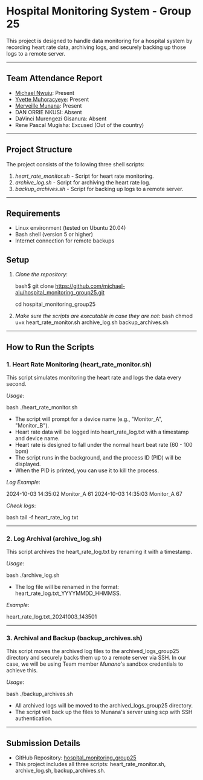 # Hospital Monitoring System - Group 25

This project is designed to handle data monitoring for a hospital system by recording heart rate data, archiving logs, and securely backing up those logs to a remote server.

---

## Team Attendance Report

- [Michael Nwuju](https://github.com/michael-alu): Present
- [Yvette Muhoracyeye](https://github.com/Yvette334): Present
- [Merveille Munana](https://github.com/Munana122): Present
- DAN ORRIE NKUSI: Absent
- DaVinci Murengezi Gisanura: Absent
- Rene Pascal Mugisha: Excused (Out of the country)

---

## Project Structure

The project consists of the following three shell scripts:

1. *heart_rate_monitor.sh* - Script for heart rate monitoring.
2. *archive_log.sh* - Script for archiving the heart rate log.
3. *backup_archives.sh* - Script for backing up logs to a remote server.

---

## Requirements

- Linux environment (tested on Ubuntu 20.04)
- Bash shell (version 5 or higher)
- Internet connection for remote backups

## Setup

1. *Clone the repository*:

   bash$
   git clone https://github.com/michael-alu/hospital_monitoring_group25.git
   
   cd hospital_monitoring_group25
   

2. *Make sure the scripts are executable in case they are not*:
   bash
   chmod u+x heart_rate_monitor.sh archive_log.sh backup_archives.sh
   

---

## How to Run the Scripts

### 1. Heart Rate Monitoring (heart_rate_monitor.sh)

This script simulates monitoring the heart rate and logs the data every second.

*Usage*:

bash
./heart_rate_monitor.sh


- The script will prompt for a device name (e.g., "Monitor_A", "Monitor_B").
- Heart rate data will be logged into heart_rate_log.txt with a timestamp and device name.
- Heart rate is designed to fall under the normal heart beat rate (60 - 100 bpm)
- The script runs in the background, and the process ID (PID) will be displayed.
- When the PID is printed, you can use it to kill the process.

*Log Example*:


2024-10-03 14:35:02 Monitor_A 61
2024-10-03 14:35:03 Monitor_A 67


*Check logs*:

bash
tail -f heart_rate_log.txt


---

### 2. Log Archival (archive_log.sh)

This script archives the heart_rate_log.txt by renaming it with a timestamp.

*Usage*:

bash
./archive_log.sh


- The log file will be renamed in the format: heart_rate_log.txt_YYYYMMDD_HHMMSS.

*Example*:


heart_rate_log.txt_20241003_143501


---

### 3. Archival and Backup (backup_archives.sh)

This script moves the archived log files to the archived_logs_group25 directory and securely backs them up to a remote server via SSH. In our case, we will be using Team member *Munana*'s sandbox credentials to achieve this.

*Usage*:

bash
./backup_archives.sh


- All archived logs will be moved to the archived_logs_group25 directory.
- The script will back up the files to Munana's server using scp with SSH authentication.

---

## Submission Details

- GitHub Repository: [hospital_monitoring_group25](https://github.com/michael-alu/hospital_monitoring_group25)
- This project includes all three scripts: heart_rate_monitor.sh, archive_log.sh, backup_archives.sh.
